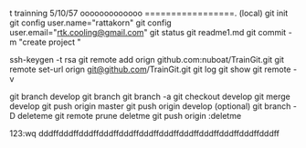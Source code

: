 t trainning 5/10/57
ooooooooooooo
=================.
(local)
git init
git config user.name="rattakorn"
git config user.email="rtk.cooling@gmail.com"
git status
git readme1.md
git commit -m "create project "

ssh-keygen -t rsa
git remote add orign github.com:nuboat/TrainGit.git
git remote set-url orign git@github.com/TrainGit.git
git log
git show 
git remote -v

git branch develop
git branch
git branch -a
git checkout develop
git merge develop
git push origin master
git push origin develop
(optional)
git branch -D deleteme
git remote prune deletme
git push origin :deletme

123:wq
dddffdddffdddffdddffdddffdddffdddffdddffdddffdddffdddffdddff
